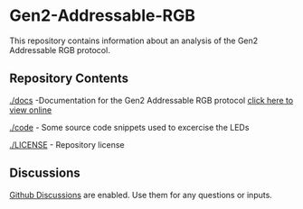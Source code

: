 # Gen2-Addressable-RGB

This repository contains information about an analysis of the Gen2 Addressable RGB protocol.

## Repository Contents

[./docs](./docs/) -Documentation for the Gen2 Addressable RGB protocol [click here to view online](./docs/Gen2_ARGB_protocol_analysis.md) 

[./code](./code) - Some source code snippets used to excercise the LEDs

[./LICENSE](./LICENSE) - Repository license

## Discussions

[Github Discussions](https://github.com/cpldcpu/Gen2-Addressable-RGB/discussions) are enabled. Use them for any questions or inputs.
